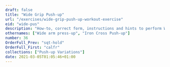 ```yaml
---
draft: false
title: "Wide Grip Push-up"
url: "/exercises/wide-grip-push-up-workout-exercise"
eid: "wide-pus"
description: "How-to, correct form, instructions and hints to perform Wide Grip Push-up. Similar exercises and video demo"
othernames: ["Wide arm press-up", "Iron Cross Push-up"]
number: 36
OrderFull_Prev: "sqt-hold"
OrderFull_First: "calfr"
collections: ["Push-up Variations"]
date: 2021-03-05T01:05:46+01:00
---
```

